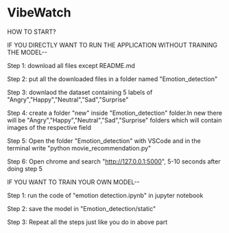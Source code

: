 # VibeWatch


HOW TO START?

IF YOU DIRECTLY WANT TO RUN THE APPLICATION WITHOUT TRAINING THE MODEL--

Step 1: download all files except README.md

Step 2: put all the downloaded files in a folder named "Emotion_detection"

Step 3: downlaod the dataset containing 5 labels of "Angry","Happy","Neutral","Sad","Surprise"

Step 4: create a folder "new" inside "Emotion_detection" folder.In new there will be "Angry","Happy","Neutral","Sad","Surprise"   folders which will contain images of the respective field

Step 5: Open the folder "Emotion_detection" with VSCode and in the terminal write "python movie_recommendation.py"

Step 6: Open chrome and search "http://127.0.0.1:5000",    5-10 seconds after doing step 5



IF YOU WANT TO TRAIN YOUR OWN MODEL--

Step 1: run the code of "emotion detection.ipynb" in jupyter notebook

Step 2: save the model in "Emotion_detection/static"

Step 3: Repeat all the steps just like you do in above part
